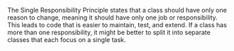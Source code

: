 The Single Responsibility Principle states that a class should have only one reason to change, meaning it should have only one job or responsibility. This leads to code that is easier to maintain, test, and extend. If a class has more than one responsibility, it might be better to split it into separate classes that each focus on a single task.